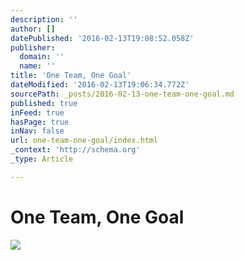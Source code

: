 ```yaml
---
description: ''
author: []
datePublished: '2016-02-13T19:08:52.058Z'
publisher:
  domain: ''
  name: ''
title: 'One Team, One Goal'
dateModified: '2016-02-13T19:06:34.772Z'
sourcePath: _posts/2016-02-13-one-team-one-goal.md
published: true
inFeed: true
hasPage: true
inNav: false
url: one-team-one-goal/index.html
_context: 'http://schema.org'
_type: Article

---
```

# One Team, One Goal
![](https://the-grid-user-content.s3-us-west-2.amazonaws.com/0bb2a83f-017a-48ca-9f8f-72333b64ebc3.png)